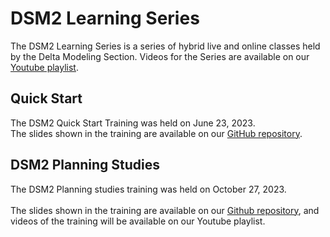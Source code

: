 # DSM2 Learning Series

The DSM2 Learning Series is a series of hybrid live and online classes held by the Delta Modeling Section. 
Videos for the Series are available on our [Youtube playlist](https://youtube.com/playlist?list=PL33EJkVWqElXUihYnGzA9E5BocWu-Deij&si=1oKHJvQpT6fLIW2C).

## Quick Start

The DSM2 Quick Start Training was held on June 23, 2023. 
<BR>
The slides shown in the training are available on our [GitHub repository](https://github.com/CADWRDeltaModeling/DSM2LearningSeries/tree/main/quick_start).

## DSM2 Planning Studies

The DSM2 Planning studies training was held on October 27, 2023.
<BR><BR>
The slides shown in the training are available on our [Github repository](https://github.com/CADWRDeltaModeling/DSM2LearningSeries/tree/main/dsm2_planning_study), and videos of the training will be available on our Youtube playlist.
